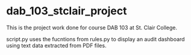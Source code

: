 # dab_103_stclair_project
 This is the project work done for course DAB 103 at St. Clair College.
 
 script.py uses the fucntions from rules.py to display an audit dashboard using text data extracted from PDF files.
